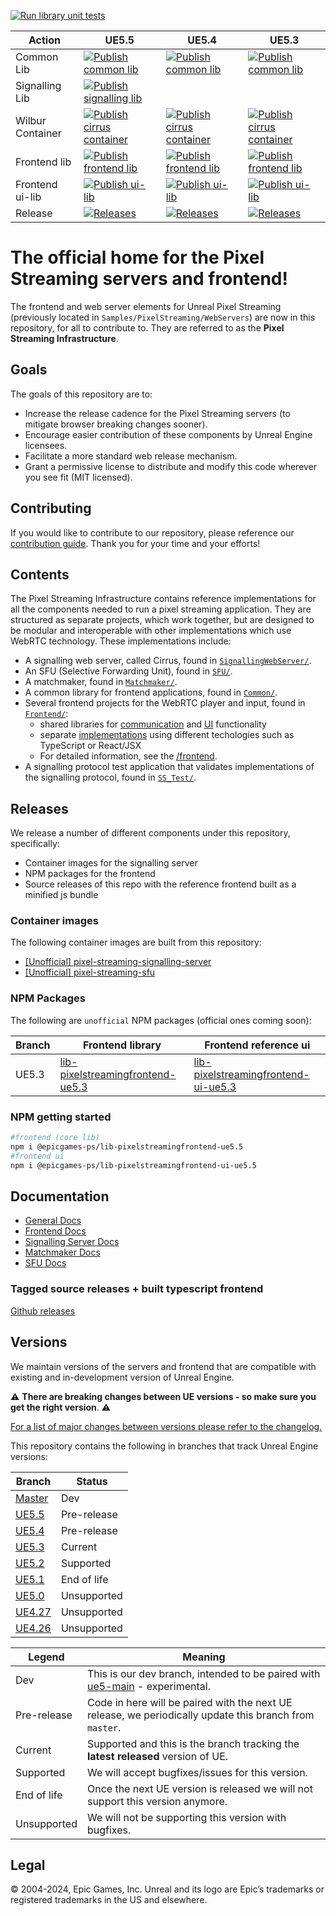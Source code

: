 [![Run library unit tests](https://github.com/EpicGamesExt/PixelStreamingInfrastructure/actions/workflows/run-library-unit-tests.yml/badge.svg?branch=master)](https://github.com/EpicGames/PixelStreamingInfrastructure/actions/workflows/run-library-unit-tests.yml)

| Action | UE5.5 | UE5.4 | UE5.3 |
| -------|--|--|--|
| Common Lib | [![Publish common lib](https://github.com/EpicGamesExt/PixelStreamingInfrastructure/actions/workflows/publish-common-library-to-npm.yml/badge.svg?branch=UE5.5)](https://github.com/EpicGames/PixelStreamingInfrastructure/actions/workflows/publish-common-library-to-npm.yml) | [![Publish common lib](https://github.com/EpicGames/PixelStreamingInfrastructure/actions/workflows/publish-common-library-to-npm.yml/badge.svg?branch=UE5.4)](https://github.com/EpicGames/PixelStreamingInfrastructure/actions/workflows/publish-common-library-to-npm.yml) | [![Publish common lib](https://github.com/EpicGames/PixelStreamingInfrastructure/actions/workflows/publish-common-library-to-npm.yml/badge.svg?branch=UE5.3)](https://github.com/EpicGames/PixelStreamingInfrastructure/actions/workflows/publish-common-library-to-npm.yml) |
| Signalling Lib | [![Publish signalling lib](https://github.com/EpicGamesExt/PixelStreamingInfrastructure/actions/workflows/publish-signalling-library-to-npm.yml/badge.svg?branch=UE5.5)](https://github.com/EpicGames/PixelStreamingInfrastructure/actions/workflows/publish-signalling-library-to-npm.yml) | | |
| Wilbur Container | [![Publish cirrus container](https://github.com/EpicGamesExt/PixelStreamingInfrastructure/actions/workflows/container-images.yml/badge.svg?branch=UE5.5)](https://github.com/EpicGames/PixelStreamingInfrastructure/actions/workflows/container-images.yml) | [![Publish cirrus container](https://github.com/EpicGames/PixelStreamingInfrastructure/actions/workflows/container-images.yml/badge.svg?branch=UE5.4)](https://github.com/EpicGames/PixelStreamingInfrastructure/actions/workflows/container-images.yml) | [![Publish cirrus container](https://github.com/EpicGames/PixelStreamingInfrastructure/actions/workflows/container-images.yml/badge.svg?branch=UE5.3)](https://github.com/EpicGames/PixelStreamingInfrastructure/actions/workflows/container-images.yml) |
| Frontend lib | [![Publish frontend lib](https://github.com/EpicGamesExt/PixelStreamingInfrastructure/actions/workflows/publish-library-to-npm.yml/badge.svg?branch=UE5.5)](https://github.com/EpicGames/PixelStreamingInfrastructure/actions/workflows/publish-library-to-npm.yml) | [![Publish frontend lib](https://github.com/EpicGames/PixelStreamingInfrastructure/actions/workflows/publish-library-to-npm.yml/badge.svg?branch=UE5.4)](https://github.com/EpicGames/PixelStreamingInfrastructure/actions/workflows/publish-library-to-npm.yml) | [![Publish frontend lib](https://github.com/EpicGames/PixelStreamingInfrastructure/actions/workflows/publish-library-to-npm.yml/badge.svg?branch=UE5.3)](https://github.com/EpicGames/PixelStreamingInfrastructure/actions/workflows/publish-library-to-npm.yml) |
| Frontend ui-lib | [![Publish ui-lib](https://github.com/EpicGamesExt/PixelStreamingInfrastructure/actions/workflows/publish-ui-library-to-npm.yml/badge.svg?branch=UE5.5)](https://github.com/EpicGames/PixelStreamingInfrastructure/actions/workflows/publish-ui-library-to-npm.yml) | [![Publish ui-lib](https://github.com/EpicGames/PixelStreamingInfrastructure/actions/workflows/publish-ui-library-to-npm.yml/badge.svg?branch=UE5.4)](https://github.com/EpicGames/PixelStreamingInfrastructure/actions/workflows/publish-ui-library-to-npm.yml) | [![Publish ui-lib](https://github.com/EpicGames/PixelStreamingInfrastructure/actions/workflows/publish-ui-library-to-npm.yml/badge.svg?branch=UE5.3)](https://github.com/EpicGames/PixelStreamingInfrastructure/actions/workflows/publish-ui-library-to-npm.yml) |
| Release | [![Releases](https://github.com/EpicGamesExt/PixelStreamingInfrastructure/actions/workflows/create-gh-release.yml/badge.svg?branch=UE5.5)](https://github.com/EpicGames/PixelStreamingInfrastructure/actions/workflows/create-gh-release.yml) | [![Releases](https://github.com/EpicGames/PixelStreamingInfrastructure/actions/workflows/create-gh-release.yml/badge.svg?branch=UE5.4)](https://github.com/EpicGames/PixelStreamingInfrastructure/actions/workflows/create-gh-release.yml) | [![Releases](https://github.com/EpicGames/PixelStreamingInfrastructure/actions/workflows/create-gh-release.yml/badge.svg?branch=UE5.3)](https://github.com/EpicGames/PixelStreamingInfrastructure/actions/workflows/create-gh-release.yml) |
 
# The official home for the Pixel Streaming servers and frontend!
The frontend and web server elements for Unreal Pixel Streaming (previously located in `Samples/PixelStreaming/WebServers`) are now in this repository, for all to contribute to. They are referred to as the **Pixel Streaming Infrastructure**.

## Goals

The goals of this repository are to:

- Increase the release cadence for the Pixel Streaming servers (to mitigate browser breaking changes sooner).
- Encourage easier contribution of these components by Unreal Engine licensees.
- Facilitate a more standard web release mechanism.
- Grant a permissive license to distribute and modify this code wherever you see fit (MIT licensed).

## Contributing

If you would like to contribute to our repository, please reference our [contribution guide](CONTRIBUTING.md). Thank you for your time and your efforts!

## Contents

The Pixel Streaming Infrastructure contains reference implementations for all the components needed to run a pixel streaming application. They are structured as separate projects, which work together, but are designed to be modular and interoperable with other implementations which use WebRTC technology. These implementations include: 
- A signalling web server, called Cirrus, found in [`SignallingWebServer/`](SignallingWebServer/).
- An SFU (Selective Forwarding Unit), found in [`SFU/`](SFU/).
- A matchmaker, found in [`Matchmaker/`](Matchmaker/).
- A common library for frontend applications, found in [`Common/`](Common/).
- Several frontend projects for the WebRTC player and input, found in [`Frontend/`](Frontend/):
  - shared libraries for [communication](Frontend/library/) and [UI](Frontend/ui-library/) functionality
  - separate [implementations](Frontend/implementations/) using different techologies such as TypeScript or React/JSX
  - For detailed information, see the [/frontend](/Frontend/).
- A signalling protocol test application that validates implementations of the signalling protocol, found in [`SS_Test/`](SS_Test/).

## Releases
We release a number of different components under this repository, specifically:

- Container images for the signalling server
- NPM packages for the frontend
- Source releases of this repo with the reference frontend built as a minified js bundle

### Container images

The following container images are built from this repository:

- [[Unofficial] pixel-streaming-signalling-server](https://hub.docker.com/r/pixelstreamingunofficial/pixel-streaming-signalling-server/tags)
- [[Unofficial] pixel-streaming-sfu](https://hub.docker.com/r/pixelstreamingunofficial/pixel-streaming-sfu/tags)

### NPM Packages
The following are `unofficial` NPM packages (official ones coming soon):

| Branch | Frontend library | Frontend reference ui |
|--------|------------------|-----------------------|
| UE5.3  |[lib-pixelstreamingfrontend-ue5.3](https://www.npmjs.com/package/@epicgames-ps/lib-pixelstreamingfrontend-ue5.3)|[lib-pixelstreamingfrontend-ui-ue5.3](https://www.npmjs.com/package/@epicgames-ps/lib-pixelstreamingfrontend-ui-ue5.3)|

### NPM getting started

```bash
#frontend (core lib)
npm i @epicgames-ps/lib-pixelstreamingfrontend-ue5.5
#frontend ui
npm i @epicgames-ps/lib-pixelstreamingfrontend-ui-ue5.5
```

## Documentation 
* [General Docs](/Docs/README.md)
* [Frontend Docs](/Frontend/README.md)
* [Signalling Server Docs](/SignallingWebServer/README.md)
* [Matchmaker Docs](/Matchmaker/README.md)
* [SFU Docs](/SFU/README.md)

### Tagged source releases + built typescript frontend

[Github releases](https://github.com/EpicGamesExt/PixelStreamingInfrastructure/releases)

## Versions

We maintain versions of the servers and frontend that are compatible with existing and in-development version of Unreal Engine. 

:warning: **There are breaking changes between UE versions - so make sure you get the right version**. :warning:

<ins>For a list of major changes between versions please refer to the [changelog](https://github.com/EpicGamesExt/PixelStreamingInfrastructure/blob/master/CHANGELOG.md).</ins>

This repository contains the following in branches that track Unreal Engine versions:

| Branch | Status |
|--------|--------|
|[Master](https://github.com/EpicGamesExt/PixelStreamingInfrastructure/tree/master)| Dev |
|[UE5.5](https://github.com/EpicGamesExt/PixelStreamingInfrastructure/tree/UE5.5)| Pre-release |
|[UE5.4](https://github.com/EpicGamesExt/PixelStreamingInfrastructure/tree/UE5.4)| Pre-release |
|[UE5.3](https://github.com/EpicGamesExt/PixelStreamingInfrastructure/tree/UE5.3)| Current |
|[UE5.2](https://github.com/EpicGamesExt/PixelStreamingInfrastructure/tree/UE5.2)| Supported |
|[UE5.1](https://github.com/EpicGamesExt/PixelStreamingInfrastructure/tree/UE5.1)| End of life |
|[UE5.0](https://github.com/EpicGamesExt/PixelStreamingInfrastructure/tree/UE5.0)| Unsupported |
|[UE4.27](https://github.com/EpicGamesExt/PixelStreamingInfrastructure/tree/UE4.27)| Unsupported |
|[UE4.26](https://github.com/EpicGamesExt/PixelStreamingInfrastructure/tree/UE4.26)| Unsupported |

| Legend | Meaning |
|---------|-----------|
| Dev | This is our dev branch, intended to be paired with [ue5-main](https://github.com/EpicGames/UnrealEngine/tree/ue5-main) - experimental. |
|Pre-release| Code in here will be paired with the next UE release, we periodically update this branch from `master`. |
| Current | Supported and this is the branch tracking the **latest released** version of UE. |
| Supported | We will accept bugfixes/issues for this version. |
| End of life | Once the next UE version is released we will not support this version anymore. |
| Unsupported | We will not be supporting this version with bugfixes. |

## Legal
© 2004-2024, Epic Games, Inc. Unreal and its logo are Epic’s trademarks or registered trademarks in the US and elsewhere. 
